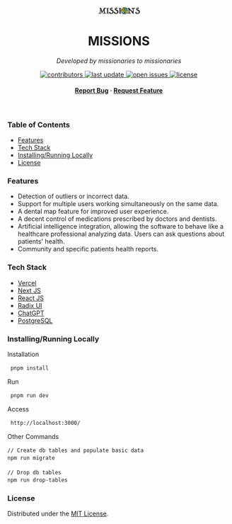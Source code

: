 <div align="center">
    <img src="https://github.com/dennyboechat/missions/blob/main/public/image/logo.jpg" alt="" width="100" height="auto" />
    <h1>MISSIONS</h1>
    <p><i>Developed by missionaries to missionaries</i></p>
    <p>
        <a href="https://github.com/dennyboechat/missions/graphs/contributors">
            <img src="https://img.shields.io/github/contributors/dennyboechat/missions" alt="contributors" />
        </a>
        <a href="">
            <img src="https://img.shields.io/github/last-commit/dennyboechat/missions" alt="last update" />
        </a>
        <a href="https://github.com/dennyboechat/missions/issues/">
            <img src="https://img.shields.io/github/issues/dennyboechat/missions" alt="open issues" />
        </a>
        <a href="https://github.com/dennyboechat/missions/blob/main/LICENSE">
            <img src="https://img.shields.io/github/license/dennyboechat/missions" alt="license" />
        </a>
    </p>
    <h4>
        <a href="https://github.com/dennyboechat/missions/issues/">Report Bug</a>
        <span> · </span>
        <a href="https://github.com/dennyboechat/missions/issues/">Request Feature</a>
    </h4>
</div>

<br />

<h3>Table of Contents</h3>

- [Features](#features)
- [Tech Stack](#tech-stack)
- [Installing/Running Locally](#installingrunning-locally)
- [License](#license)

### Features

- Detection of outliers or incorrect data.
- Support for multiple users working simultaneously on the same data.
- A dental map feature for improved user experience.
- A decent control of medications prescribed by doctors and dentists.
- Artificial intelligence integration, allowing the software to behave like a healthcare professional analyzing data. Users can ask questions about patients' health.
- Community and specific patients health reports.

### Tech Stack

<ul>
    <li><a href="https://vercel.com/" target="_blank">Vercel</a></li>
    <li><a href="https://nextjs.org/" target="_blank">Next JS</a></li>
    <li><a href="https://reactjs.org/" target="_blank">React JS</a></li>
    <li><a href="https://www.radix-ui.com/" target="_blank">Radix UI</a></li>
    <li><a href="https://chatgpt.com/" target="_blank">ChatGPT</a></li>
    <li><a href="https://www.postgresql.org/" target="_blank">PostgreSQL</a></li>
</ul>

### Installing/Running Locally

Installation

```bash
 pnpm install
```

Run

```bash
 pnpm run dev
```

Access

```bash
 http://localhost:3000/
```

Other Commands

```bash
// Create db tables and populate basic data
npm run migrate

// Drop db tables
npm run drop-tables
```

### License

Distributed under the <a href="https://github.com/dennyboechat/missions/blob/main/LICENSE">MIT License</a>.
